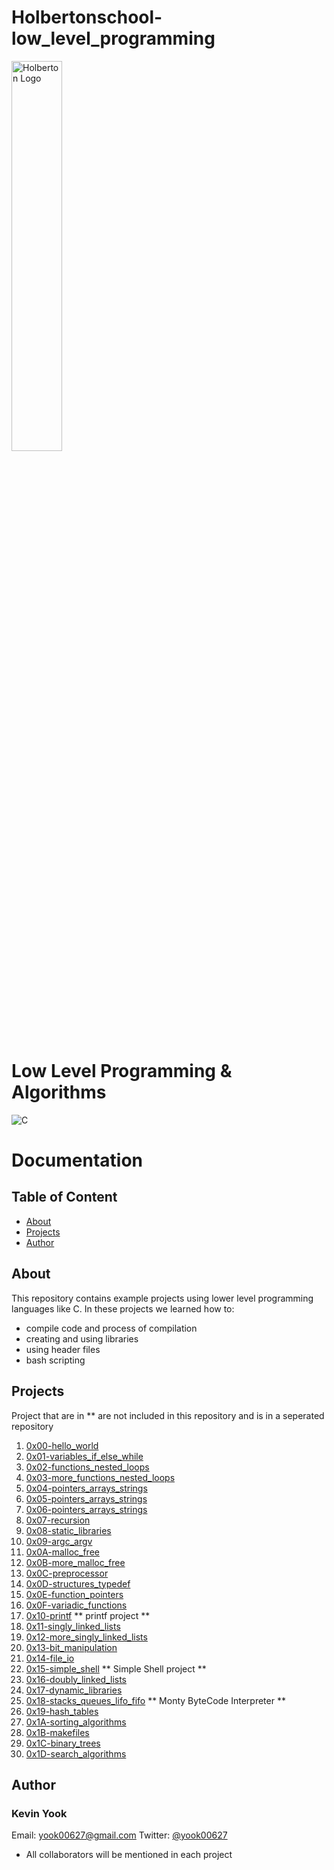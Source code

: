 # Holbertonschool-low_level_programming

<img alt="Holberton Logo" src="https://techcrunch.com/wp-content/uploads/2015/11/holberton-logo-horizontal.jpg?w=730&crop=1" width=40% height=40%>

# Low Level Programming & Algorithms

<img alt="C" src=https://github.com/yook00627/holbertonschool-low_level_programming/blob/master/c-programming.png>

# Documentation

## Table of Content
* [About](#about)
* [Projects](#projects)
* [Author](#author)

## About
This repository contains example projects using lower level programming languages like C. In these projects we learned how to:
  - compile code and process of compilation
  - creating and using libraries
  - using header files
  - bash scripting

## Projects
Project that are in ** are not included in this repository and is in a seperated repository
1. [0x00-hello_world](./0x00-hello_world)
2. [0x01-variables_if_else_while](./0x01-variables_if_else_while)
3. [0x02-functions_nested_loops](./0x02-functions_nested_loops)
4. [0x03-more_functions_nested_loops](./0x03-more_functions_nested_loops)
5. [0x04-pointers_arrays_strings](./0x04-pointers_arrays_strings)
6. [0x05-pointers_arrays_strings](./0x05-pointers_arrays_strings)
7. [0x06-pointers_arrays_strings](./0x06-pointers_arrays_strings)
8. [0x07-recursion](./0x07-recursion)
9. [0x08-static_libraries](./0x08-static_libraries)
10. [0x09-argc_argv](./0x09-argc_argv)
11. [0x0A-malloc_free](./0x0A-malloc_free)
12. [0x0B-more_malloc_free](./0x0B-more_malloc_free)
13. [0x0C-preprocessor](./0x0C-preprocessor)
14. [0x0D-structures_typedef](./0x0D-structures_typedef)
15. [0x0E-function_pointers](./0x0E-function_pointers)
16. [0x0F-variadic_functions](./0x0F-variadic_functions)
17. [0x10-printf](https://github.com/yook00627/printf) ** printf project **
18. [0x11-singly_linked_lists](./0x11-singly_linked_lists)
19. [0x12-more_singly_linked_lists](./0x12-more_singly_linked_lists)
20. [0x13-bit_manipulation](./0x13-bit_manipulation)
21. [0x14-file_io](./0x14-file_io)
22. [0x15-simple_shell](https://github.com/yook00627/simple_shell) ** Simple Shell project **
23. [0x16-doubly_linked_lists](./0x16-doubly_linked_lists)
24. [0x17-dynamic_libraries](./0x17-dynamic_libraries)
25. [0x18-stacks_queues_lifo_fifo](https://github.com/yook00627/monty) ** Monty ByteCode Interpreter **
26. [0x19-hash_tables](./0x19-hash_tables)
27. [0x1A-sorting_algorithms](./0x1A-sorting_algorithms)
28. [0x1B-makefiles](./0x1B-makefiles) 
29. [0x1C-binary_trees](./0x1C-binary_trees)
30. [0x1D-search_algorithms](./0x1D-search_algorithms)

## Author
### Kevin Yook 
Email: <yook00627@gmail.com> Twitter: [@yook00627](https://twitter.com/yook00627)


* All collaborators will be mentioned in each project
